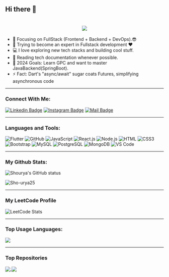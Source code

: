 ## Hi there 👋

<h1 align="center">
  <a href="https://git.io/typing-svg">
    <img src="https://readme-typing-svg.herokuapp.com/?lines=Hello,+There!+👋;This+is+Shourya+Pandey....;Nice+to+meet+you!&center=true&size=25">
  </a>
</h1>

<!-- ![](https://komarev.com/ghpvc/?username=Sho-urya25&color=brightgreen) -->

- 🔭 Focusing on FullStack (Frontend + Backend + DevOps).😎
- 🌱 Trying to become an expert in Fullstack development ❤
- 💻 I love exploring new tech stacks and building cool stuff.
- 📰 Reading tech documentation whenever possible.
- 🥅 2024 Goals: Learn GPC and want to master JavaBackend(SpringBoot).
- ⚡ Fact: Dart's "async/await" sugar coats Futures, simplifying asynchronous code

---

### Connect With Me:

[![Linkedin Badge](https://img.shields.io/badge/LinkedIn-0077B5?style=for-the-badge&logo=linkedin&logoColor=white)](https://www.linkedin.com/in/spandey25/) 
[![Instagram Badge](https://img.shields.io/badge/Instagram-E4405F?style=for-the-badge&logo=instagram&logoColor=white)]([https://instagram.com/shouryap25?igsh=](https://www.instagram.com/shouryap25?igsh=N29tZXZuZ3JlcWdj))
[![Mail Badge](https://img.shields.io/badge/Gmail-D14836?style=for-the-badge&logo=gmail&logoColor=white)](mailto:shouryapandeymain25@gmail.com)

---

### Languages and Tools:

![Flutter](https://img.shields.io/badge/Flutter-%2302569B.svg?style=for-the-badge&logo=Flutter&logoColor=white)
![GitHub](https://img.shields.io/badge/github-%23121011.svg?style=for-the-badge&logo=github&logoColor=white)
![JavaScript](https://img.shields.io/badge/JavaScript-F7DF1E?style=flat-square&logo=javascript&logoColor=black)
![React.js](https://img.shields.io/badge/React.js-0081CB?style=flat-square&logo=react&logoColor=61DAFB)
![Node.js](https://img.shields.io/badge/Node.js-43853D?style=flat-square&logo=node.js&logoColor=white)
![HTML](https://img.shields.io/badge/HTML5-E34F26?style=flat-square&logo=html5&logoColor=white)
![CSS3](https://img.shields.io/badge/CSS3-1572B6?style=flat-square&logo=css3&logoColor=white)
![Bootstrap](https://img.shields.io/badge/Bootstrap-563D7C?style=flat-square&logo=bootstrap&logoColor=white)
![MySQL](https://img.shields.io/badge/MySQL-005C84?style=flat-square&logo=mysql&logoColor=white)
![PostgreSQL](https://img.shields.io/badge/PostgreSQL-31658D?style=flastic&logo=PostgreSQL&logoColor=white)
![MongoDB](https://img.shields.io/badge/MongoDB-F7F7F7?style=flat-square&logo=mongodb&logoColor=49A248)
![VS Code](https://img.shields.io/badge/VisualStudio-2C2B30?style=flastic&logo=VisualStudioCode&logoColor=007ACC)

---

### My Github Stats:

<p>
  <img align="center" src="https://github-readme-stats.vercel.app/api?username=Sho-urya25&show_icons=true&theme=algolia" alt="Shourya's GitHub status" />
</p>
<p>
  <img align="center" src="https://github-readme-streak-stats.herokuapp.com/?user=Sho-urya25&theme=algolia" alt="Sho-urya25" />
</p>

---

### My LeetCode Profile

![LeetCode Stats](https://leetcard.jacoblin.cool/ShouryaP_25?theme=dark&font=Baloo%20Paaji%202)

---

### Top Usage Languages:

<img align="center" src="https://github-readme-stats.vercel.app/api/top-langs/?username=Sho-urya25&layout=compact&theme=algolia&hide_border=true&&langs_count=10" />

---

### Top Repositories

<a href="https://github.com/Sho-urya25/PDFMaker">
  <img align="center" src="https://github-readme-stats.vercel.app/api/pin/?username=Sho-urya25&repo=PDFMaker&theme=algolia" />
</a>
<a href="https://github.com/Sho-urya25/FlutterWeatherApp">
  <img align="center" src="https://github-readme-stats.vercel.app/api/pin/?username=Sho-urya25&repo=FlutterWeatherApp&theme=algolia" />
</a>
